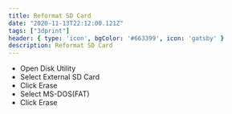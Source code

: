 ```yaml
---
title: Reformat SD Card 
date: "2020-11-13T22:12:00.121Z"
tags: ["3dprint"]
header: { type: 'icon', bgColor: '#663399', icon: 'gatsby' }
description: Reformat SD Card
---
```


* Open Disk Utility
* Select External SD Card
* Click Erase
* Select MS-DOS(FAT)
* Click Erase

